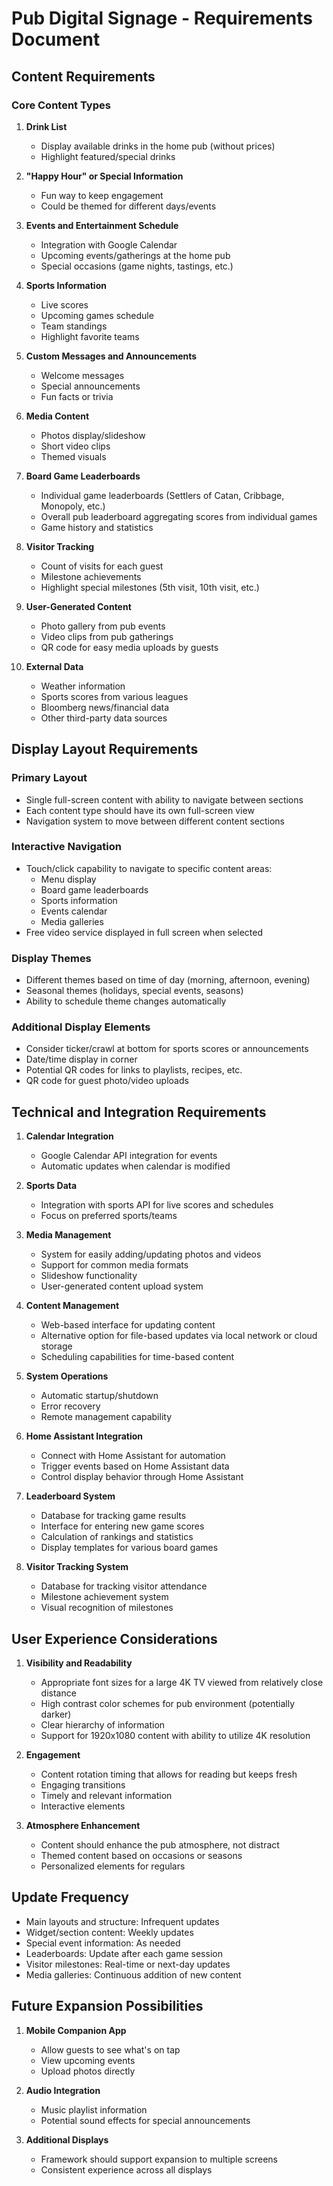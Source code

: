 # Pub Digital Signage - Requirements Document

## Content Requirements

### Core Content Types
1. **Drink List**
   - Display available drinks in the home pub (without prices)
   - Highlight featured/special drinks

2. **"Happy Hour" or Special Information**
   - Fun way to keep engagement
   - Could be themed for different days/events

3. **Events and Entertainment Schedule**
   - Integration with Google Calendar
   - Upcoming events/gatherings at the home pub
   - Special occasions (game nights, tastings, etc.)

4. **Sports Information**
   - Live scores
   - Upcoming games schedule
   - Team standings
   - Highlight favorite teams

5. **Custom Messages and Announcements**
   - Welcome messages
   - Special announcements
   - Fun facts or trivia

6. **Media Content**
   - Photos display/slideshow
   - Short video clips
   - Themed visuals

7. **Board Game Leaderboards**
   - Individual game leaderboards (Settlers of Catan, Cribbage, Monopoly, etc.)
   - Overall pub leaderboard aggregating scores from individual games
   - Game history and statistics

8. **Visitor Tracking**
   - Count of visits for each guest
   - Milestone achievements
   - Highlight special milestones (5th visit, 10th visit, etc.)

9. **User-Generated Content**
   - Photo gallery from pub events
   - Video clips from pub gatherings
   - QR code for easy media uploads by guests

10. **External Data**
    - Weather information
    - Sports scores from various leagues
    - Bloomberg news/financial data
    - Other third-party data sources

## Display Layout Requirements

### Primary Layout
- Single full-screen content with ability to navigate between sections
- Each content type should have its own full-screen view
- Navigation system to move between different content sections

### Interactive Navigation
- Touch/click capability to navigate to specific content areas:
  - Menu display
  - Board game leaderboards
  - Sports information
  - Events calendar
  - Media galleries
- Free video service displayed in full screen when selected

### Display Themes
- Different themes based on time of day (morning, afternoon, evening)
- Seasonal themes (holidays, special events, seasons)
- Ability to schedule theme changes automatically

### Additional Display Elements
- Consider ticker/crawl at bottom for sports scores or announcements
- Date/time display in corner
- Potential QR codes for links to playlists, recipes, etc.
- QR code for guest photo/video uploads

## Technical and Integration Requirements

1. **Calendar Integration**
   - Google Calendar API integration for events
   - Automatic updates when calendar is modified

2. **Sports Data**
   - Integration with sports API for live scores and schedules
   - Focus on preferred sports/teams

3. **Media Management**
   - System for easily adding/updating photos and videos
   - Support for common media formats
   - Slideshow functionality
   - User-generated content upload system

4. **Content Management**
   - Web-based interface for updating content
   - Alternative option for file-based updates via local network or cloud storage
   - Scheduling capabilities for time-based content

5. **System Operations**
   - Automatic startup/shutdown
   - Error recovery
   - Remote management capability

6. **Home Assistant Integration**
   - Connect with Home Assistant for automation
   - Trigger events based on Home Assistant data
   - Control display behavior through Home Assistant

7. **Leaderboard System**
   - Database for tracking game results
   - Interface for entering new game scores
   - Calculation of rankings and statistics
   - Display templates for various board games

8. **Visitor Tracking System**
   - Database for tracking visitor attendance
   - Milestone achievement system
   - Visual recognition of milestones

## User Experience Considerations

1. **Visibility and Readability**
   - Appropriate font sizes for a large 4K TV viewed from relatively close distance
   - High contrast color schemes for pub environment (potentially darker)
   - Clear hierarchy of information
   - Support for 1920x1080 content with ability to utilize 4K resolution

2. **Engagement**
   - Content rotation timing that allows for reading but keeps fresh
   - Engaging transitions
   - Timely and relevant information
   - Interactive elements

3. **Atmosphere Enhancement**
   - Content should enhance the pub atmosphere, not distract
   - Themed content based on occasions or seasons
   - Personalized elements for regulars

## Update Frequency

- Main layouts and structure: Infrequent updates
- Widget/section content: Weekly updates
- Special event information: As needed
- Leaderboards: Update after each game session
- Visitor milestones: Real-time or next-day updates
- Media galleries: Continuous addition of new content

## Future Expansion Possibilities

1. **Mobile Companion App**
   - Allow guests to see what's on tap
   - View upcoming events
   - Upload photos directly

2. **Audio Integration**
   - Music playlist information
   - Potential sound effects for special announcements

3. **Additional Displays**
   - Framework should support expansion to multiple screens
   - Consistent experience across all displays